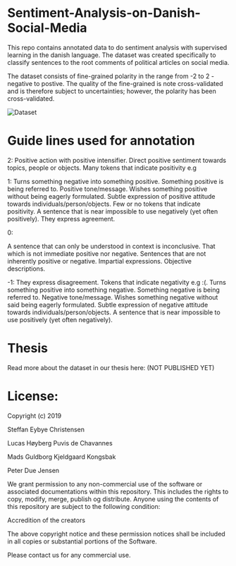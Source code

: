 # Sentiment-Analysis-on-Danish-Social-Media
This repo contains annotated data to do sentiment analysis with supervised learning in the danish language. The dataset was created specifically to classify sentences to the root comments of political articles on social media.

The dataset consists of fine-grained polarity in the range from -2 to 2 - negative to postive. The quality of the fine-grained is note cross-validated and is therefore subject to uncertainties; however, the polarity has been cross-validated.

![Dataset](https://github.com/steffan267/Sentiment-Analysis-on-Danish-Social-Media/DataStats.png)
# Guide lines used for annotation

2:
Positive action with positive intensifier.
Direct positive sentiment towards topics, people or objects.
Many tokens that indicate positivity e.g 

1:
Turns something negative into something positive.
Something positive is being referred to.
Positive tone/message.
Wishes something positive without being eagerly formulated.
Subtle expression of positive attitude towards individuals/person/objects.
Few or no tokens that indicate positivity.
A sentence that is near impossible to use negatively (yet often positively).
They express agreement.

0:

A sentence that can only be understood in context is inconclusive.
That which is not immediate positive nor negative.
Sentences that are not inherently positive or negative.
Impartial expressions.
Objective descriptions.

-1:
They express disagreement.
Tokens that indicate negativity e.g :(.
Turns something positive into something negative.
Something negative is being referred to.
Negative tone/message.
Wishes something negative without said being eagerly formulated.
Subtle expression of negative attitude towards individuals/person/objects.
A sentence that is near impossible to use positively (yet often negatively).

# Thesis

Read more about the dataset in our thesis here: (NOT PUBLISHED YET)

# License:

Copyright (c) 2019 

Steffan Eybye Christensen

Lucas Høyberg Puvis de Chavannes

Mads Guldborg Kjeldgaard Kongsbak

Peter Due Jensen


We grant permission to any non-commercial use of the software or associated documentations within this repository. This includes the rights to copy, modify, merge, publish og distribute. Anyone using the contents of this repository are subject to the following condition: 

Accredition of the creators

The above copyright notice and these permission notices shall be included in all
copies or substantial portions of the Software.

Please contact us for any commercial use.

